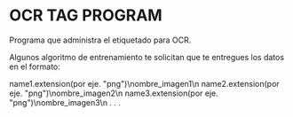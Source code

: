 # OCR TAG PROGRAM
Programa que administra el etiquetado para OCR.

Algunos algoritmo de entrenamiento te solicitan que te entregues los datos en el formato:

name1.extension(por eje. "png")\nombre_imagen1\n
name2.extension(por eje. "png")\nombre_imagen2\n
name3.extension(por eje. "png")\nombre_imagen3\n
.
.
.

